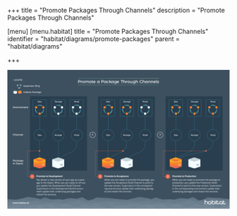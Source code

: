 +++
title = "Promote Packages Through Channels"
description = "Promote Packages Through Channels"

[menu]
  [menu.habitat]
    title = "Promote Packages Through Channels"
    identifier = "habitat/diagrams/promote-packages"
    parent = "habitat/diagrams"

+++

![Chef Habitat Promote Packages Through Channels Diagram](/images/habitat-promote-packages-through-channels.png)
